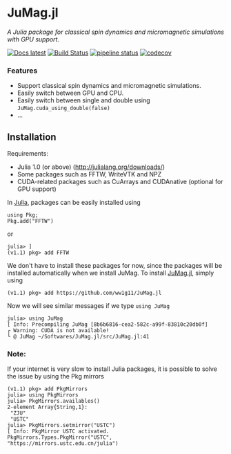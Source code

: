 # JuMag.jl

_A Julia package for classical spin dynamics and micromagnetic simulations with GPU support._

[![Docs latest](https://img.shields.io/badge/docs-latest-blue.svg)](https://ww1g11.github.io/JuMag.jl/latest/)
[![Build Status](https://travis-ci.org/ww1g11/JuMag.jl.svg?branch=master)](https://travis-ci.org/ww1g11/JuMag.jl)
[![pipeline status](https://gitlab.com/JuliaGPU/JuMag.jl/badges/master/pipeline.svg)](https://gitlab.com/JuliaGPU/JuMag.jl/commits/master)
[![codecov](https://codecov.io/gl/ww1g11/JuMag.jl/branch/master/graph/badge.svg)](https://codecov.io/gl/ww1g11/JuMag.jl)


### Features

- Support classical spin dynamics and micromagnetic simulations.
- Easily switch between GPU and CPU.
- Easily switch between single and double using `JuMag.cuda_using_double(false)`
- ...

## Installation

Requirements:

- Julia 1.0 (or above) (<http://julialang.org/downloads/>)
- Some packages such as FFTW, WriteVTK and NPZ
- CUDA-related packages such as CuArrays and CUDAnative (optional for GPU support)

In [Julia](http://julialang.org), packages can be easily installed using

```
using Pkg;
Pkg.add("FFTW")
```
or

```
julia> ]
(v1.1) pkg> add FFTW
```

We don't have to install these packages for now, since the packages will be installed automatically when we install JuMag.
To install [JuMag.jl](https://github.com/ww1g11/JuMag.jl), simply using

```
(v1.1) pkg> add https://github.com/ww1g11/JuMag.jl
```

Now we will see similar messages if we type `using JuMag`

```
julia> using JuMag
[ Info: Precompiling JuMag [8b6b6816-cea2-582c-a99f-83810c20db0f]
┌ Warning: CUDA is not available!
└ @ JuMag ~/Softwares/JuMag.jl/src/JuMag.jl:41
```

### Note:

If your internet is very slow to install Julia packages, it is possible to solve the issue by using the Pkg mirrors

```
(v1.1) pkg> add PkgMirrors
julia> using PkgMirrors
julia> PkgMirrors.availables()
2-element Array{String,1}:
 "ZJU" 
 "USTC"
julia> PkgMirrors.setmirror("USTC")
[ Info: PkgMirror USTC activated.
PkgMirrors.Types.PkgMirror("USTC", "https://mirrors.ustc.edu.cn/julia")
```
